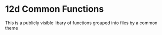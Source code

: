 # 12d Common Functions
This is a publicly visible libary of functions grouped into files by a common theme